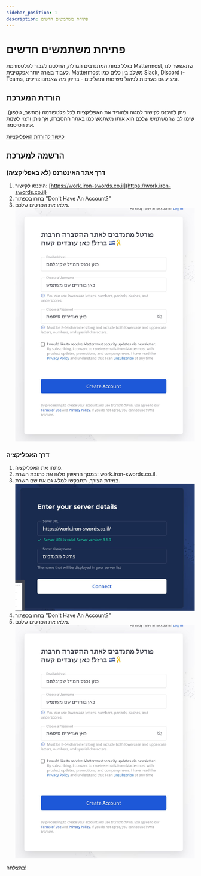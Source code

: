 ```yaml
---
sidebar_position: 1
description: פתיחת משתמשים חדשים
---
```


# פתיחת משתמשים חדשים

בגלל כמות המתנדבים הגדלה, החלטנו לעבור לפלטפורמת Mattermost, שתאפשר לנו לעבוד בצורה יותר אפקטיבית. Mattermost משלב בין כלים כמו Slack, Discord ו-Teams, ומציע גם מערכות לניהול משימות ותהליכים - בדיוק מה שאנחנו צריכים.

## הורדת המערכת

 ניתן להיכנס לקישור למטה ולהוריד את האפליקציות לכל פלטפורמה (מחשב, טלפון). שימו לב שהמשתמש שלכם הוא אותו משתמש כמו באתר ההסברה, אך ניתן ורצוי לשנות את הסיסמה.

[קישור להורדת האפליקציות](https://mattermost.com/pl/download-apps)

## הרשמה למערכת

### דרך אתר האינטרנט (לא באפליקציה)
1. היכנסו לקישור: [https://work.iron-swords.co.il](https://work.iron-swords.co.il)
2. בחרו בכפתור "Don't Have An Account?"
3. מלאו את הפרטים שלכם.
![תמונה](image.png)

### דרך האפליקציה
1. פתחו את האפליקציה.
2. במסך הראשון מלאו את כתובת השרת: work.iron-swords.co.il.
3. במידת הצורך, תתבקשו למלא גם את שם השרת.
![תמונה](image-1.png)
4. בחרו בכפתור "Don't Have An Account?"
5. מלאו את הפרטים שלכם.
![תמונה](image.png)

בהצלחה!
